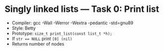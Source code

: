 # Singly linked lists — Task 0: Print list

- Compiler: gcc -Wall -Werror -Wextra -pedantic -std=gnu89
- Style: Betty
- Prototype: `size_t print_list(const list_t *h);`
- If `str == NULL` print `[0] (nil)`
- Returns number of nodes
